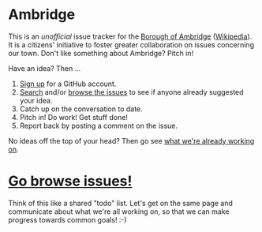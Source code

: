 # Ambridge

This is an *unofficial* issue tracker for the [Borough of Ambridge](http://www.ambridgeboro.org/) ([Wikipedia](http://en.wikipedia.org/wiki/Ambridge,_Pennsylvania)). It is a citizens' initiative to foster greater collaboration on issues concerning our town. Don't like something about Ambridge? Pitch in!

Have an idea? Then ...

1. [Sign up](https://github.com/join) for a GitHub account.
2. [Search](https://github.com/Ambridge/Ambridge/search) and/or [browse the issues](https://github.com/Ambridge/Ambridge/issues) to see if anyone already suggested your idea.
3. Catch up on the conversation to date.
4. Pitch in! Do work! Get stuff done!
5. Report back by posting a comment on the issue.

No ideas off the top of your head? Then go see [what we're already working on](https://github.com/Ambridge/Ambridge/issues).

# [Go browse issues!](https://github.com/Ambridge/Ambridge/issues)

Think of this like a shared "todo" list. Let's get on the same page and communicate about what we're all working on, so that we can make progress towards common goals! :-)
